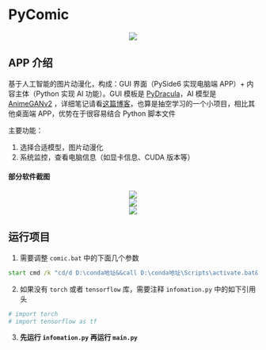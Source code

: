# PyComic

<div align=center><img src="https://s1.ax1x.com/2023/04/27/p9QYxmj.png"></div>

## APP 介绍

基于人工智能的图片动漫化，构成：GUI 界面（PySide6 实现电脑端 APP）+ 内容主体（Python 实现 AI 功能）。GUI 模板是 [PyDracula](https://github.com/Wanderson-Magalhaes/Modern_GUI_PyDracula_PySide6_or_PyQt6)，AI 模型是 [AnimeGANv2](https://github.com/TachibanaYoshino/AnimeGANv2) ，详细笔记请看[这篇博客](https://www.cnblogs.com/CourserLi/p/17156077.html)，也算是抽空学习的一个小项目，相比其他桌面端 APP，优势在于很容易结合 Python 脚本文件

主要功能：

1. 选择合适模型，图片动漫化
2. 系统监控，查看电脑信息（如显卡信息、CUDA 版本等）

#### 部分软件截图

<div align=center><img src="https://s1.ax1x.com/2023/04/27/p9Qt9kq.png"></div>

<div align=center><img src="https://s1.ax1x.com/2023/04/27/p9QtFpT.png"></div>

<div align=center><img src="https://s1.ax1x.com/2023/04/27/p9Qtk1U.png"></div>

## 运行项目

1. 需要调整 `comic.bat` 中的下面几个参数

```cmd
start cmd /k "cd/d D:\conda地址&&call D:\conda地址\Scripts\activate.bat&&call conda activate 环境 &&call d:&&call cd D:\地址\PyComic&&call python D:\地址\PyComic\comic.py %1 %2 %3 %4"
```

2. 如果没有 `torch` 或者 `tensorflow` 库，需要注释 `infomation.py` 中的如下引用头

```python
# import torch
# import tensorflow as tf
```

3. **先运行 `infomation.py` 再运行 `main.py`**
